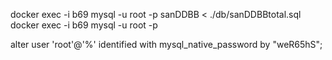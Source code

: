 
docker exec -i b69 mysql -u root -p  sanDDBB < ./db/sanDDBBtotal.sql
docker exec -i b69 mysql -u root -p  

alter user 'root'@'%' identified with mysql_native_password by "weR65hS";
